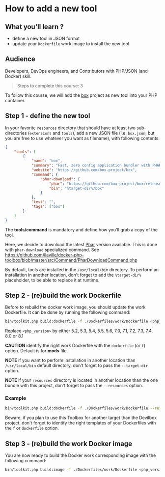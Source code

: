 # How to add a new tool

## What you'll learn ?

- define a new tool in JSON format
- update your `Dockerfile` work image to install the new tool

## Audience

Developers, DevOps engineers, and Contributors with PHP/JSON (and Docker) skill.

> Steps to complete this course: 3

To follow this course, we will add the [box](https://github.com/box-project/box) project as new tool into your PHP container.

## Step 1 - define the new tool

In your favorite `resources` directory that should have at least two sub-directories (`extensions` and `tools`),
add a new JSON file (i.e: `box.json`, but you are free to use whatever you want as filename), with following contents:

```json
{
    "tools": [
        {
            "name": "box",
            "summary": "Fast, zero config application bundler with PHARs",
            "website": "https://github.com/box-project/box",
            "command": {
                "phar-download": {
                    "phar": "https://github.com/box-project/box/releases/latest/download/box.phar",
                    "bin": "%target-dir%/box"
                }
            },
            "test": "",
            "tags": ["box"]
        }
    ]
}
```
The **tools/command** is mandatory and define how you'll grab a copy of the tool.

Here, we decide to download the latest [Phar](https://www.php.net/manual/en/book.phar.php) version available.
This is done with `phar-download` specialized command.
See <https://github.com/llaville/docker-php-toolbox/blob/master/src/Command/PharDownloadCommand.php>

By default, tools are installed in the `/usr/local/bin` directory.
To perform an installation in another location, don't forget to add the `%target-dir%` placeholder, to be able to replace it at runtime.

## Step 2 - (re)build the work Dockerfile

Before to rebuild the docker work image, you should update the work Dockerfile.
It can be done by running the following command:

```bash
bin/toolkit.php build:dockerfile -f ./Dockerfiles/work/Dockerfile <php_version>
```

Replace `<php_version>` by either 5.2, 5.3, 5.4, 5.5, 5.6, 7.0, 7.1, 7.2, 7.3, 7.4, 8.0 or 8.1

**CAUTION** identify the right work Dockerfile with the `dockerfile` (or `f`) option. Default is for **mods** file.

**NOTE** if you want to perform installation in another location than `/usr/local/bin` default directory,
don't forget to pass the `--target-dir` option.

**NOTE** if your `resources` directory is located in another location than the one bundle with this project,
don't forget to pass the `--resources` option.

### Example

```bash
bin/toolkit.php build:dockerfile -f ./Dockerfiles/work/Dockerfile --resources /home/me/my-project/Dockerfiles/work/Dockerfile 7.4
```

Beware, if you plan to use this Toolbox for another target than the Devilbox project, don't forget to identify the right templates
of your Dockerfiles with the `f` or `dockerfile` option.

## Step 3 - (re)build the work Docker image

You are now ready to build the Docker work corresponding image with the following command:
```bash
bin/toolkit.php build:image -f ./Dockerfiles/work/Dockerfile <php_version>
```
